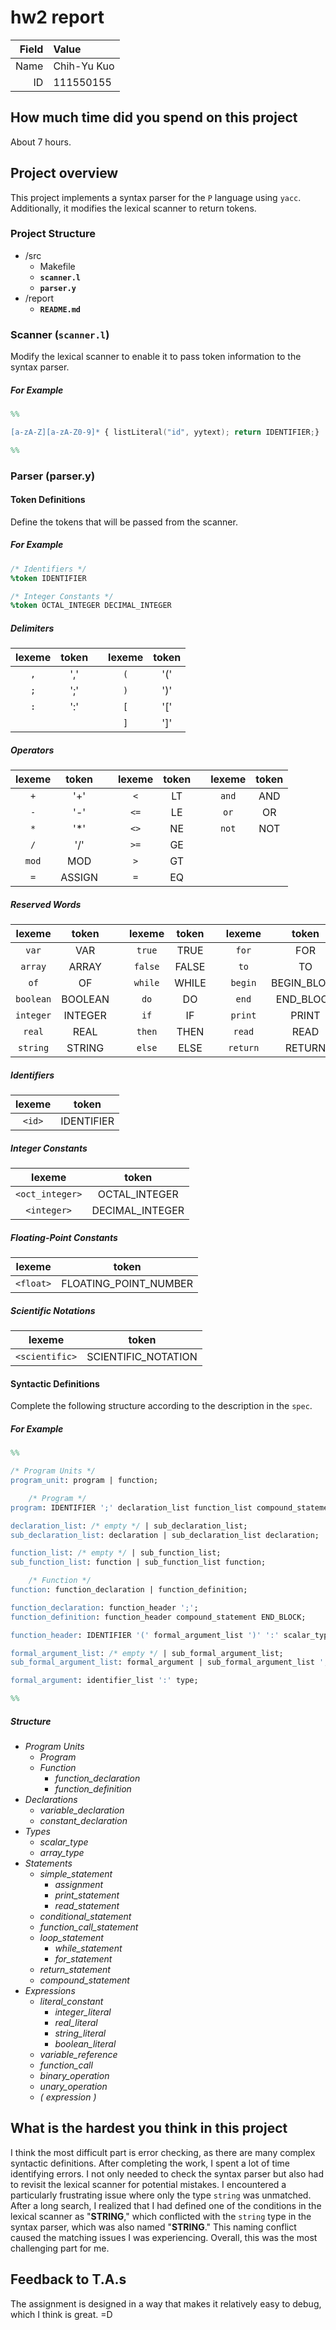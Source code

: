 # hw2 report

|Field|Value|
|-:|:-|
|Name|Chih-Yu Kuo|
|ID|111550155|

## How much time did you spend on this project

About 7 hours.

## Project overview

This project implements a syntax parser for the `P` language using `yacc`. Additionally, it modifies the lexical scanner to return tokens.

### Project Structure

- /src
  - Makefile
  - **`scanner.l`**
  - **`parser.y`**
- /report
  - **`README.md`**

### Scanner (**`scanner.l`**)

Modify the lexical scanner to enable it to pass token information to the syntax parser.

##### For Example

```lex
%%

[a-zA-Z][a-zA-Z0-9]* { listLiteral("id", yytext); return IDENTIFIER;}

%%
```

### Parser (parser.y)

#### Token Definitions

Define the tokens that will be passed from the scanner.

##### For Example

```yacc
/* Identifiers */
%token IDENTIFIER

/* Integer Constants */
%token OCTAL_INTEGER DECIMAL_INTEGER
```
##### Delimiters

|lexeme|token||lexeme|token|
|:-:|:-:|:-:|:-:|:-:|
|`,`|','||`(`|'('|
|`;`|';'||`)`|')'|
|`:`|':'||`[`|'['|
||||`]`|']'|

##### Operators

|lexeme|token||lexeme|token||lexeme|token|
|:-:|:-:|:-:|:-:|:-:|:-:|:-:|:-:|
|`+`|'+'||`<`|LT||`and`|AND|
|`-`|'-'||`<=`|LE||`or`|OR|
|`*`|'*'||`<>`|NE||`not`|NOT|
|`/`|'/'||`>=`|GE||
|`mod`|MOD||`>`|GT||
|`=`|ASSIGN||`=`|EQ||

##### Reserved Words

|lexeme|token||lexeme|token||lexeme|token|
|:-:|:-:|:-:|:-:|:-:|:-:|:-:|:-:|
|`var`|VAR||`true`|TRUE||`for`|FOR|
|`array`|ARRAY||`false`|FALSE||`to`|TO|
|`of`|OF||`while`|WHILE||`begin`|BEGIN_BLOCK|
|`boolean`|BOOLEAN||`do`|DO||`end`|END_BLOCK|
|`integer`|INTEGER||`if`|IF||`print`|PRINT|
|`real`|REAL||`then`|THEN||`read`|READ|
|`string`|STRING||`else`|ELSE||`return`|RETURN|

##### Identifiers

|lexeme|token|
|:-:|:-:|
|`<id>`|IDENTIFIER|

##### Integer Constants

|lexeme|token|
|:-:|:-:|
|`<oct_integer>`|OCTAL_INTEGER|
|`<integer>`|DECIMAL_INTEGER|

##### Floating-Point Constants

|lexeme|token|
|:-:|:-:|
|`<float>`|FLOATING_POINT_NUMBER|

##### Scientific Notations

|lexeme|token|
|:-:|:-:|
|`<scientific>`|SCIENTIFIC_NOTATION|

#### Syntactic Definitions

Complete the following structure according to the description in the `spec`.

##### For Example

```yacc
%%

/* Program Units */
program_unit: program | function;

    /* Program */
program: IDENTIFIER ';' declaration_list function_list compound_statement END_BLOCK;

declaration_list: /* empty */ | sub_declaration_list;
sub_declaration_list: declaration | sub_declaration_list declaration;

function_list: /* empty */ | sub_function_list;
sub_function_list: function | sub_function_list function;

    /* Function */
function: function_declaration | function_definition;

function_declaration: function_header ';';
function_definition: function_header compound_statement END_BLOCK;

function_header: IDENTIFIER '(' formal_argument_list ')' ':' scalar_type | IDENTIFIER '(' formal_argument_list ')';

formal_argument_list: /* empty */ | sub_formal_argument_list;
sub_formal_argument_list: formal_argument | sub_formal_argument_list ';' formal_argument;

formal_argument: identifier_list ':' type;

%%
```

##### Structure

- _Program Units_
  - _Program_
  - _Function_
    - _function_declaration_
    - _function_definition_
- _Declarations_
  - _variable_declaration_
  - _constant_declaration_
- _Types_
  - _scalar_type_
  - _array_type_
- _Statements_
  - _simple_statement_
    - _assignment_
    - _print_statement_
    - _read_statement_
  - _conditional_statement_
  - _function_call_statement_
  - _loop_statement_
    - _while_statement_
    - _for_statement_
  - _return_statement_
  - _compound_statement_
- _Expressions_
  - _literal_constant_
    - _integer_literal_
    - _real_literal_
    - _string_literal_
    - _boolean_literal_
  - _variable_reference_
  - _function_call_
  - _binary_operation_
  - _unary_operation_
  - _( expression )_

## What is the hardest you think in this project

I think the most difficult part is error checking, as there are many complex syntactic definitions. After completing the work, I spent a lot of time identifying errors. I not only needed to check the syntax parser but also had to revisit the lexical scanner for potential mistakes. I encountered a particularly frustrating issue where only the type `string` was unmatched. After a long search, I realized that I had defined one of the conditions in the lexical scanner as "**STRING**," which conflicted with the `string` type in the syntax parser, which was also named "**STRING**." This naming conflict caused the matching issues I was experiencing. Overall, this was the most challenging part for me.

## Feedback to T.A.s

The assignment is designed in a way that makes it relatively easy to debug, which I think is great. =D
